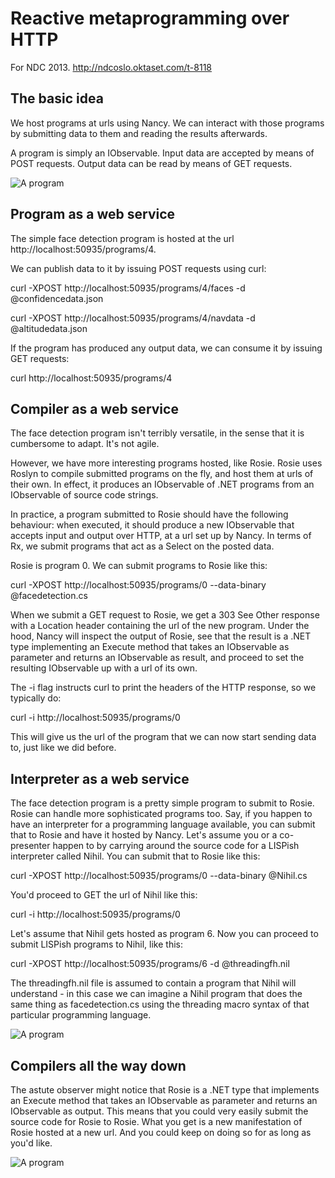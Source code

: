 # Reactive metaprogramming over HTTP

For NDC 2013. http://ndcoslo.oktaset.com/t-8118


## The basic idea

We host programs at urls using Nancy. We can interact with those programs by submitting data to them and reading the results afterwards.

A program is simply an IObservable. Input data are accepted by means of POST requests. Output data can be read by means of GET requests.

![A program](https://raw.github.com/einarwh/Metarx/master/images/20130606_174019.jpg)

## Program as a web service

The simple face detection program is hosted at the url http://localhost:50935/programs/4.

We can publish data to it by issuing POST requests using curl:

curl -XPOST http://localhost:50935/programs/4/faces -d @confidencedata.json

curl -XPOST http://localhost:50935/programs/4/navdata -d @altitudedata.json

If the program has produced any output data, we can consume it by issuing GET requests:

curl http://localhost:50935/programs/4



## Compiler as a web service

The face detection program isn't terribly versatile, in the sense that it is cumbersome to adapt. It's not agile.

However, we have more interesting programs hosted, like Rosie. Rosie uses Roslyn to compile submitted programs on the fly, and host them at urls of their own. In effect, it produces an IObservable of .NET programs from an IObservable of source code strings. 

In practice, a program submitted to Rosie should have the following behaviour: when executed, it should produce a new IObservable that accepts input and output over HTTP, at a url set up by Nancy. In terms of Rx, we submit programs that act as a Select on the posted data.

Rosie is program 0. We can submit programs to Rosie like this:

curl -XPOST http://localhost:50935/programs/0 --data-binary @facedetection.cs

When we submit a GET request to Rosie, we get a 303 See Other response with a Location header containing the url of the new program. Under the hood, Nancy will inspect the output of Rosie, see that the result is a .NET type implementing an Execute method that takes an IObservable as parameter and returns an IObservable as result, and proceed to set the resulting IObservable up with a url of its own.

The -i flag instructs curl to print the headers of the HTTP response, so we typically do:

curl -i http://localhost:50935/programs/0 

This will give us the url of the program that we can now start sending data to, just like we did before.



## Interpreter as a web service

The face detection program is a pretty simple program to submit to Rosie. Rosie can handle more sophisticated programs too. Say, if you happen to have an interpreter for a programming language available, you can submit that to Rosie and have it hosted by Nancy. Let's assume you or a co-presenter happen to by carrying around the source code for a LISPish interpreter called Nihil. You can submit that to Rosie like this:

curl -XPOST http://localhost:50935/programs/0 --data-binary @Nihil.cs

You'd proceed to GET the url of Nihil like this:

curl -i http://localhost:50935/programs/0

Let's assume that Nihil gets hosted as program 6. Now you can proceed to submit LISPish programs to Nihil, like this:

curl -XPOST http://localhost:50935/programs/6 -d @threadingfh.nil

The threadingfh.nil file is assumed to contain a program that Nihil will understand - in this case we can imagine a Nihil program that does the same thing as facedetection.cs using the threading macro syntax of that particular programming language.


![A program](https://raw.github.com/einarwh/Metarx/master/images/20130606_214924.jpg)


## Compilers all the way down

The astute observer might notice that Rosie is a .NET type that implements an Execute method that takes an IObservable as parameter and returns an IObservable as output. This means that you could very easily submit the source code for Rosie to Rosie. What you get is a new manifestation of Rosie hosted at a new url. And you could keep on doing so for as long as you'd like.


![A program](https://raw.github.com/einarwh/Metarx/master/images/20130606_221017.jpg)

